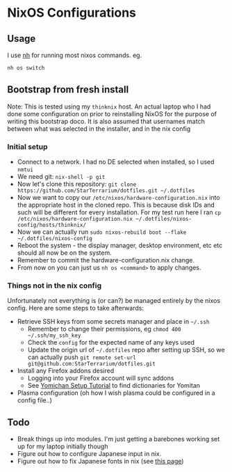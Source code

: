 # NixOS Configurations

## Usage
I use [nh](https://github.com/viperML/nh) for running most nixos commands.  eg.
```sh
nh os switch
```

## Bootstrap from fresh install
Note:  This is tested using my `thinknix` host.  An actual laptop who I had done some configuration on
       prior to reinstalling NixOS for the purpose of writing this bootstrap doco.
       It is also assumed that usernames match between what was selected in the installer, and in the nix config

### Initial setup
- Connect to a network.  I had no DE selected when installed, so I used `nmtui`
- We need git:  `nix-shell -p git`
- Now let's clone this repository:  `git clone https://github.com/StarTerrarium/dotfiles.git ~/.dotfiles`
- Now we want to copy our `/etc/nixos/hardware-configuration.nix` into the appropriate host in the cloned repo.
  This is because disk IDs and such will be different for every installation.  For my test run here I ran
  `cp /etc/nixos/hardware-configuration.nix ~/.dotfiles/nixos-config/hosts/thinknix/`
- Now we can actually run `sudo nixos-rebuild boot --flake ~/.dotfiles/nixos-config`
- Reboot the system - the display manager, desktop environment, etc etc should all now be on the system.
- Remember to commit the hardware-configuration.nix change.
- From now on you can just us `nh os <command>` to apply changes.

### Things not in the nix config
Unfortunately not everything is (or can?) be managed entirely by the nixos config.  Here are some steps to take afterwards:

- Retrieve SSH keys from some secrets manager and place in `~/.ssh`
  - Remember to change their permissions, eg `chmod 400 ~/.ssh/my_ssh_key`
  - Check the `config` for the expected name of any keys used
  - Update the origin url of `~/.dotfiles` repo after setting up SSH, so we can actually push
    `git remote set-url git@github.com:StarTerrarium/dotfiles.git`
- Install any Firefox addons desired
  - Logging into your Firefox account will sync addons
  - See [Yomichan Setup Tutorial](https://learnjapanese.moe/yomichan/) to find dictionaries for Yomitan
- Plasma configuration (oh how I wish plasma could be configured in a config file..)

## Todo
- Break things up into modules.  I'm just getting a barebones working set up for my laptop initially though
- Figure out how to configure Japanese input in nix.
- Figure out how to fix Japanese fonts in nix (see [this page](http://learnjapanese.moe/font/))
